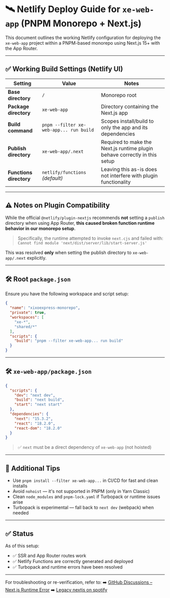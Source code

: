 # 🛰️ Netlify Deploy Guide for `xe-web-app` (PNPM Monorepo + Next.js)

This document outlines the working Netlify configuration for deploying the `xe-web-app` project within a PNPM-based monorepo using Next.js 15+ with the App Router.

---

## ✅ Working Build Settings (Netlify UI)

| Setting                 | Value                                   | Notes                                                                      |
| ----------------------- | --------------------------------------- | -------------------------------------------------------------------------- |
| **Base directory**      | `/`                                     | Monorepo root                                                              |
| **Package directory**   | `xe-web-app`                            | Directory containing the Next.js app                                       |
| **Build command**       | `pnpm --filter xe-web-app... run build` | Scopes install/build to only the app and its dependencies                  |
| **Publish directory**   | `xe-web-app/.next`                      | Required to make the Next.js runtime plugin behave correctly in this setup |
| **Functions directory** | `netlify/functions` *(default)*         | Leaving this as-is does not interfere with plugin functionality            |

---

## ⚠️ Notes on Plugin Compatibility

While the official `@netlify/plugin-nextjs` recommends **not** setting a `publish` directory when using App Router, **this caused broken function runtime behavior in our monorepo setup**.

> Specifically, the runtime attempted to invoke `next.cjs` and failed with:
> `Cannot find module 'next/dist/server/lib/start-server.js'`

This was resolved **only** when setting the publish directory to `xe-web-app/.next` explicitly.

---

## 🛠️ Root `package.json`

Ensure you have the following workspace and script setup:

```json
{
  "name": "xixoexpress-monorepo",
  "private": true,
  "workspaces": [
    "xe-*",
    "shared/*"
  ],
  "scripts": {
    "build": "pnpm --filter xe-web-app... run build"
  }
}
```

---

## 🛠️ `xe-web-app/package.json`

```json
{
  "scripts": {
    "dev": "next dev",
    "build": "next build",
    "start": "next start"
  },
  "dependencies": {
    "next": "15.3.2",
    "react": "18.2.0",
    "react-dom": "18.2.0"
  }
}
```

> ✅ `next` must be a direct dependency of `xe-web-app` (not hoisted)

---

## 🧹 Additional Tips

* Use `pnpm install --filter xe-web-app...` in CI/CD for fast and clean installs
* Avoid `nohoist` — it's not supported in PNPM (only in Yarn Classic)
* Clean `node_modules` and `pnpm-lock.yaml` if Turbopack or runtime issues arise
* Turbopack is experimental — fall back to `next dev` (webpack) when needed

---

## ✅ Status

As of this setup:

* ✅ SSR and App Router routes work
* ✅ Netlify Functions are correctly generated and deployed
* ✅ Turbopack and runtime errors have been resolved

---

For troubleshooting or re-verification, refer to:
➡️ [GitHub Discussions – Next.js Runtime Error](https://github.com/vercel/next.js/discussions/55987)
➡️ [Legacy nextjs on spotify](https://docs.netlify.com/frameworks/next-js/runtime-v4/overview/?_gl=1%2agsf481%2a_gcl_au%2aMTk0OTEwMzYyOS4xNzQ3NzEwMTk2LjYwNDY5MDYzNy4xNzQ4MTU2Nzk5LjE3NDgxNTY5Nzk.#pnpm-support)